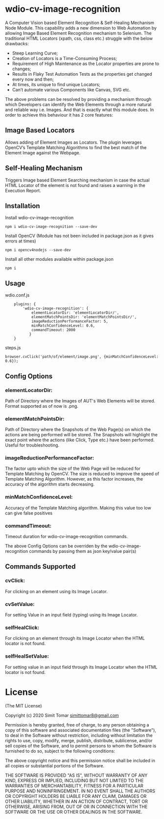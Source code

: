 # wdio-cv-image-recognition

A	Computer Vision based Element Recognition & Self-Healing Mechanism Node Module. This capability adds a new dimension to Web Automation by allowing Image Based Element Recognition mechanism to Selenium. The traditional HTML Locators (xpath, css, class etc.) struggle with the below drawbacks:


*   Steep Learning Curve;
*	Creation of Locators is a Time-Consuming Process;
*	Requirement of High Maintenance as the Locator properties are prone to changes;
*	Results in Flaky Test Automation Tests as the properties get changed every now and then;
*	At times, its unique to find unique Locators;
*	Can’t automate various Components like Canvas, SVG etc.

The above problems can be resolved by providing a mechanism through which Developers can identify the Web Elements through a more natural and reliable way i.e. Images. And that is exactly what this module does. In order to achieve this behaviour it has 2 core features:

## Image Based Locators

Allows adding of Element Images as Locators. The plugin leverages OpenCV’s Template Matching Algorithms to find the best match of the Element Image against the Webpage.

## Self-Healing Mechanism

Triggers Image based Element Searching mechanism in case the actual HTML Locator of the element is not found and raises a warning in the Execution Report.


## Installation

Install wdio-cv-image-recognition
 
```
npm i wdio-cv-image-recognition --save-dev
```

Install OpenCV (Module has not been included in package.json as it gives errors at times)

```
npm i opencv4nodejs --save-dev
```

Install all other modules available within package.json

```
npm i
```

## Usage

wdio.conf.js

```
    plugins: {
        'wdio-cv-image-recognition': {
            elementLocatorDir: 'elementLocatorDir/',
            elementMatchPointsDir: 'elementMatchPointsDir/',
            imageReductionPerformanceFactor: 5,
            minMatchConfidenceLevel: 0.6,
            commandTimeout: 2000
           }
    }
```
steps.js

```
browser.cvClick('path/of/element/image.png', {minMatchConfidenceLevel: 0.6});
```


## Config Options

### elementLocatorDir:
Path of Directory where the Images of AUT's Web Elements will be stored. Format supported as of now is .png.

### elementMatchPointsDir:
Path of Directory where the Snapshots of the Web Page(s) on which the actions are being performed will be stored. The Snapshots will highlight the exact point where the actions (like Click, Type etc.) have been performed. Useful for troubleshooting.

### imageReductionPerformanceFactor:
The factor upto which the size of the Web Page will be reduced for Template Matching by OpenCV. The size is reduced to improve the speed of Template Matching Algorithm. However, as this factor increases, the accuracy of the algorithm starts decreasing.

### minMatchConfidenceLevel:
Accuracy of the Template Matching algorithm. Making this value too low can give false positives

### commandTimeout:
Timeout duration for wdio-cv-image-recognition commands.

The above Config Options can be overriden by the wdio-cv-image-recognition commands by passing them as json key/value pair(s)

## Commands Supported

### cvClick:
For clicking on an element using its Image Locator.

### cvSetValue:
For setting Value in an input field (typing) using its Image Locator.

### selfHealClick:
For clicking on an element through its Image Locator when the HTML locator is not found.

### selfHealSetValue:
For setting value in an input field through its Image Locator when the HTML locator is not found.


# License
(The MIT License)

Copyright (c) 2020 Simit Tomar simittomar8@gmail.com

Permission is hereby granted, free of charge, to any person obtaining a copy of this software and associated documentation files (the "Software"), to deal in the Software without restriction, including without limitation the rights to use, copy, modify, merge, publish, distribute, sublicense, and/or sell copies of the Software, and to permit persons to whom the Software is furnished to do so, subject to the following conditions:

The above copyright notice and this permission notice shall be included in all copies or substantial portions of the Software.

THE SOFTWARE IS PROVIDED "AS IS", WITHOUT WARRANTY OF ANY KIND, EXPRESS OR IMPLIED, INCLUDING BUT NOT LIMITED TO THE WARRANTIES OF MERCHANTABILITY, FITNESS FOR A PARTICULAR PURPOSE AND NONINFRINGEMENT. IN NO EVENT SHALL THE AUTHORS OR COPYRIGHT HOLDERS BE LIABLE FOR ANY CLAIM, DAMAGES OR OTHER LIABILITY, WHETHER IN AN ACTION OF CONTRACT, TORT OR OTHERWISE, ARISING FROM, OUT OF OR IN CONNECTION WITH THE SOFTWARE OR THE USE OR OTHER DEALINGS IN THE SOFTWARE.